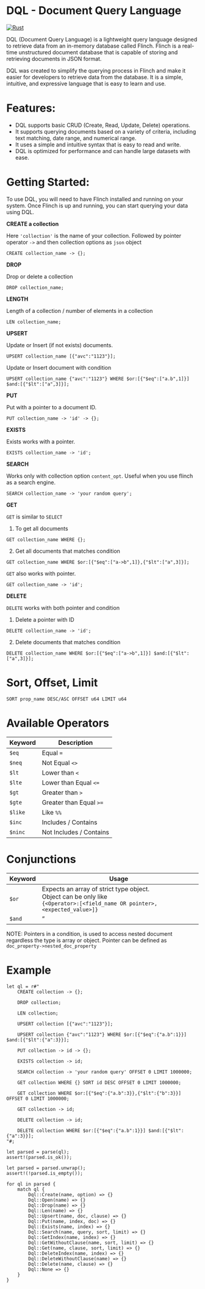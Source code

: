 # DQL - Document Query Language

[![Rust](https://github.com/mjm918/dql/actions/workflows/rust.yml/badge.svg)](https://github.com/mjm918/dql/actions/workflows/rust.yml)

DQL (Document Query Language) is a lightweight query language designed to retrieve data from an in-memory database called Flinch. Flinch is a real-time unstructured document database that is capable of storing and retrieving documents in JSON format.

DQL was created to simplify the querying process in Flinch and make it easier for developers to retrieve data from the database. It is a simple, intuitive, and expressive language that is easy to learn and use.

# Features:

- DQL supports basic CRUD (Create, Read, Update, Delete) operations.
- It supports querying documents based on a variety of criteria, including text matching, date range, and numerical range.
- It uses a simple and intuitive syntax that is easy to read and write.
- DQL is optimized for performance and can handle large datasets with ease.

# Getting Started:
To use DQL, you will need to have Flinch installed and running on your system. Once Flinch is up and running, you can start querying your data using DQL.

**CREATE a collection**

Here `'collection'` is the name of your collection. Followed by pointer operator `->` 
and then collection options as `json` object

`CREATE collection_name -> {};`


**DROP**

Drop or delete a collection

`DROP collection_name;`

**LENGTH**

Length of a collection / number of elements in a collection

`LEN collection_name;`

**UPSERT**

Update or Insert (if not exists) documents.

`UPSERT collection_name [{"avc":"1123"}];`

Update or Insert document with condition

`UPSERT collection_name {"avc":"1123"} WHERE $or:[{"$eq":["a.b",1]}] $and:[{"$lt":["a",3]}];`

**PUT**

Put with a pointer to a document ID.

`PUT collection_name -> 'id' -> {};`

**EXISTS**

Exists works with a pointer.

`EXISTS collection_name -> 'id';`

**SEARCH**

Works only with collection option `content_opt`. Useful when you use flinch as a search engine.

`SEARCH collection_name -> 'your random query';`

**GET**

`GET` is similar to `SELECT` 

1. To get all documents 

`GET collection_name WHERE {};`

2. Get all documents that matches condition

`GET collection_name WHERE $or:[{"$eq":["a->b",1]},{"$lt":["a",3]}];`

`GET` also works with pointer.

`GET collection_name -> 'id';`

**DELETE**

`DELETE` works with both pointer and condition

1. Delete a pointer with ID

`DELETE collection_name -> 'id';`

2. Delete documents that matches condition

`DELETE collection_name WHERE $or:[{"$eq":["a->b",1]}] $and:[{"$lt":["a",3]}];`

# Sort, Offset, Limit

`SORT prop_name DESC/ASC OFFSET u64 LIMIT u64`

# Available Operators

| Keyword | Description             |
|---------|-------------------------|
| `$eq`   | Equal `=`               |
| `$neq`  | Not Equal `<>`          |
| `$lt`   | Lower than `<`          |
| `$lte`  | Lower than Equal `<=`   |
| `$gt`   | Greater than `>`        |
| `$gte`  | Greater than Equal `>=` |
| `$like` | Like `%%`               |
| `$inc`  | Includes / Contains     |
| `$ninc` | Not Includes / Contains |


# Conjunctions

| Keyword | Usage                                                                                                                             |
|---------|-----------------------------------------------------------------------------------------------------------------------------------|
| `$or`   | Expects an array of strict type object.<br/>Object can be only like<br/>`{<Operator>:[<field_name OR pointer>,<expected_value>]}` |
| `$and`  | ”                                                                                                                                 |

NOTE: Pointers in a condition, is used to access nested document regardless the type is array or object.
Pointer can be defined as `doc_property->nested_doc_property`

# Example

```
let ql = r#"
    CREATE collection -> {};

    DROP collection;

    LEN collection;

    UPSERT collection [{"avc":"1123"}];

    UPSERT collection {"avc":"1123"} WHERE $or:[{"$eq":{"a.b":1}}] $and:[{"$lt":{"a":3}}];

    PUT collection -> id -> {};

    EXISTS collection -> id;

    SEARCH collection -> 'your random query' OFFSET 0 LIMIT 1000000;

    GET collection WHERE {} SORT id DESC OFFSET 0 LIMIT 1000000;

    GET collection WHERE $or:[{"$eq":{"a.b":3}},{"$lt":{"b":3}}] OFFSET 0 LIMIT 1000000;

    GET collection -> id;

    DELETE collection -> id;

    DELETE collection WHERE $or:[{"$eq":{"a.b":1}}] $and:[{"$lt":{"a":3}}];
"#;

let parsed = parse(ql);
assert!(parsed.is_ok());

let parsed = parsed.unwrap();
assert!(!parsed.is_empty());

for ql in parsed {
    match ql {
        Dql::Create(name, option) => {}
        Dql::Open(name) => {}
        Dql::Drop(name) => {}
        Dql::Len(name) => {}
        Dql::Upsert(name, doc, clause) => {}
        Dql::Put(name, index, doc) => {}
        Dql::Exists(name, index) => {}
        Dql::Search(name, query, sort, limit) => {}
        Dql::GetIndex(name, index) => {}
        Dql::GetWithoutClause(name, sort, limit) => {}
        Dql::Get(name, clause, sort, limit) => {}
        Dql::DeleteIndex(name, index) => {}
        Dql::DeleteWithoutClause(name) => {}
        Dql::Delete(name, clause) => {}
        Dql::None => {}
    }
}
```
